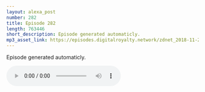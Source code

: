 ```yaml
---
layout: alexa_post
number: 282
title: Episode 282
length: 763446
short_description: Episode generated automaticly.
mp3_asset_link: https://episodes.digitalroyalty.network/zdnet_2018-11-23_01-00-10.mp3
---
```


Episode generated automaticly.

<audio controls>
    <source src="{{ page.mp3_asset_link }}" type="audio/mpeg">
</audio>
